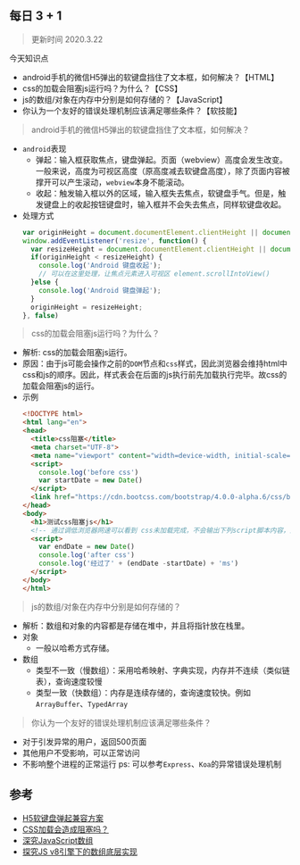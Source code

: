 ## 每日 3 + 1
> 更新时间 2020.3.22

今天知识点
* android手机的微信H5弹出的软键盘挡住了文本框，如何解决？【HTML】
* css的加载会阻塞js运行吗？为什么？【CSS】
* js的数组/对象在内存中分别是如何存储的？【JavaScript】
* 你认为一个友好的错误处理机制应该满足哪些条件？【软技能】
  
> android手机的微信H5弹出的软键盘挡住了文本框，如何解决？
* `android`表现
  * 弹起：输入框获取焦点，键盘弹起。页面（webview）高度会发生改变。一般来说，高度为可视区高度（原高度减去软键盘高度），除了页面内容被撑开可以产生滚动，`webview`本身不能滚动。
  * 收起：触发输入框以外的区域，输入框失去焦点，软键盘手气。但是，触发键盘上的收起按钮键盘时，输入框并不会失去焦点，同样软键盘收起。
* 处理方式
  ```js
  var originHeight = document.documentElement.clientHeight || document.body.clientHeight;
  window.addEventListener('resize', function() {
    var resizeHeight = document.documentElement.clientHeight || document.body.clientHeight;
    if(originHeight < resizeHeight) {
      console.log('Android 键盘收起');  
      // 可以在这里处理，让焦点元素进入可视区 element.scrollIntoView()
    }else {
      console.log('Android 键盘弹起');
    }
    originHeight = resizeHeight;
  }, false)
  ```
> css的加载会阻塞js运行吗？为什么？
* 解析: css的加载会阻塞js运行。
* 原因：由于js可能会操作之前的`DOM`节点和`css`样式，因此浏览器会维持html中css和js的顺序。因此，样式表会在后面的js执行前先加载执行完毕。故css的加载会阻塞js的运行。
* 示例
  ```html
  <!DOCTYPE html>
  <html lang="en">
  <head>
    <title>css阻塞</title>
    <meta charset="UTF-8">
    <meta name="viewport" content="width=device-width, initial-scale=1">
    <script>
      console.log('before css')
      var startDate = new Date()
    </script>
    <link href="https://cdn.bootcss.com/bootstrap/4.0.0-alpha.6/css/bootstrap.css" rel="stylesheet">
  </head>
  <body>
    <h1>测试css阻塞js</h1>
    <!-- 通过调低浏览器网速可以看到 css未加载完成，不会输出下列script脚本内容，直到样式加载完成-->
    <script>
      var endDate = new Date()
      console.log('after css')
      console.log('经过了' + (endDate -startDate) + 'ms')
    </script>
  </body>
  </html>
  ```
> js的数组/对象在内存中分别是如何存储的？
* 解析：数组和对象的内容都是存储在堆中，并且将指针放在栈里。
* 对象
  *  一般以哈希方式存储。
* 数组
  * 类型不一致（慢数组）：采用哈希映射、字典实现，内存并不连续（类似链表），查询速度较慢
  * 类型一致（快数组）：内存是连续存储的，查询速度较快。例如 `ArrayBuffer`、`TypedArray` 

> 你认为一个友好的错误处理机制应该满足哪些条件？
* 对于引发异常的用户，返回500页面
* 其他用户不受影响，可以正常访问
* 不影响整个进程的正常运行
ps: 可以参考`Express`、`Koa`的异常错误处理机制
## 参考
* [H5软键盘弹起兼容方案](https://segmentfault.com/a/1190000018959389)
* [CSS加载会造成阻塞吗？](https://juejin.im/post/5b88ddca6fb9a019c7717096)
* [深究JavaScript数组](https://juejin.im/entry/59ae664d518825244d207196)
* [探究JS v8引擎下的数组底层实现](https://www.lagou.com/lgeduarticle/82588.html)